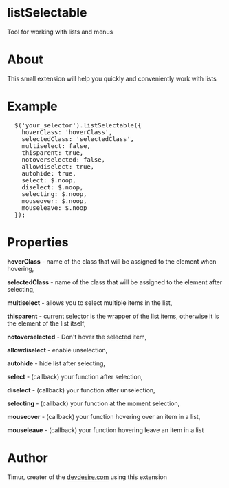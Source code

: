 # listSelectable
Tool for working with lists and menus

# About
This small extension will help you quickly and conveniently work with lists

# Example

<pre>
  $('your_selector').listSelectable({
    hoverClass: 'hoverClass',
    selectedClass: 'selectedClass',
    multiselect: false,
    thisparent: true,
    notoverselected: false,
    allowdiselect: true,
    autohide: true,
    select: $.noop,
    diselect: $.noop,
    selecting: $.noop,
    mouseover: $.noop,
    mouseleave: $.noop
  });
</pre>

# Properties
  <p><b>hoverClass</b> - name of the class that will be assigned to the element when hovering,</p>
  <p><b>selectedClass</b> - name of the class that will be assigned to the element after selecting,</p>
  <p><b>multiselect</b> - allows you to select multiple items in the list,</p>
  <p><b>thisparent</b> - current selector is the wrapper of the list items, otherwise it is the element of the list itself,</p>
  <p><b>notoverselected</b> - Don't hover the selected item,</p>
  <p><b>allowdiselect</b> - enable unselection,</p>
  <p><b>autohide</b> - hide list after selecting,</p>
  <p><b>select</b> - (callback) your function after selection,</p>
  <p><b>diselect</b> - (callback) your function after unselection,</p>
  <p><b>selecting</b> - (callback) your function at the moment selection,</p>
  <p><b>mouseover</b> - (callback) your function hovering over an item in a list,</p>
  <p><b>mouseleave</b> - (callback) your function hovering leave an item in a list</p>
  
  # Author
  Timur, creater of the <a href="https://devdesire.com">devdesire.com</a> using this extension
